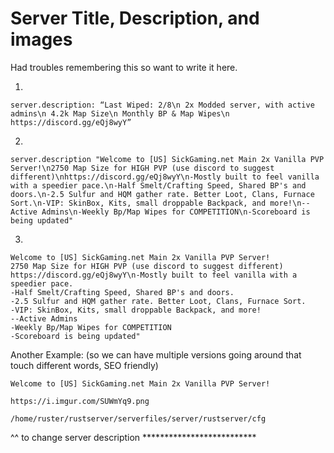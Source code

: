 # Server Title, Description, and images

Had troubles remembering this so want to write it here.

1.

    server.description: “Last Wiped: 2/8\n 2x Modded server, with active admins\n 4.2k Map Size\n Monthly BP & Map Wipes\n https://discord.gg/eQj8wyY”
2.

    server.description "Welcome to [US] SickGaming.net Main 2x Vanilla PVP Server!\n2750 Map Size for HIGH PVP (use discord to suggest different)\nhttps://discord.gg/eQj8wyY\n-Mostly built to feel vanilla with a speedier pace.\n-Half Smelt/Crafting Speed, Shared BP's and doors.\n-2.5 Sulfur and HQM gather rate. Better Loot, Clans, Furnace Sort.\n-VIP: SkinBox, Kits, small droppable Backpack, and more!\n--Active Admins\n-Weekly Bp/Map Wipes for COMPETITION\n-Scoreboard is being updated"
3.

    Welcome to [US] SickGaming.net Main 2x Vanilla PVP Server!
    2750 Map Size for HIGH PVP (use discord to suggest different)
    https://discord.gg/eQj8wyY\n-Mostly built to feel vanilla with a speedier pace.
    -Half Smelt/Crafting Speed, Shared BP's and doors.
    -2.5 Sulfur and HQM gather rate. Better Loot, Clans, Furnace Sort.
    -VIP: SkinBox, Kits, small droppable Backpack, and more!
    --Active Admins
    -Weekly Bp/Map Wipes for COMPETITION
    -Scoreboard is being updated"

Another Example: (so we can have multiple versions going around that touch different words, SEO friendly)

    Welcome to [US] SickGaming.net Main 2x Vanilla PVP Server!

    https://i.imgur.com/SUWmYq9.png

    /home/ruster/rustserver/serverfiles/server/rustserver/cfg
^^ to change server description **************************
